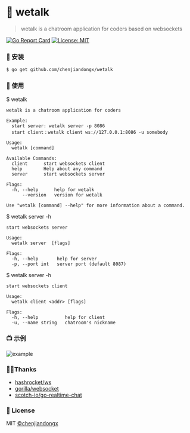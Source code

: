 # 📠 wetalk
> wetalk is a chatroom application for coders based on websockets

[![Go Report Card](https://goreportcard.com/badge/github.com/chenjiandongx/wetalk)](https://goreportcard.com/report/github.com/chenjiandongx/wetalk) [![License: MIT](https://img.shields.io/badge/License-MIT-brightgreen.svg)](https://opensource.org/licenses/MIT)

### 🔰 安装

```shell
$ go get github.com/chenjiandongx/wetalk
```

### 📝 使用

$ wetalk
```shell
wetalk is a chatroom application for coders

Example:
  start server: wetalk server -p 8086
  start client：wetalk client ws://127.0.0.1:8086 -u somebody

Usage:
  wetalk [command]

Available Commands:
  client      start websockets client
  help        Help about any command
  server      start websockets server

Flags:
  -h, --help      help for wetalk
      --version   version for wetalk

Use "wetalk [command] --help" for more information about a command.
```

$ wetalk server -h
```shell
start websockets server

Usage:
  wetalk server  [flags]

Flags:
  -h, --help       help for server
  -p, --port int   server port (default 8087)
```

$ wetalk server -h
```
start websockets client

Usage:
  wetalk client <addr> [flags]

Flags:
  -h, --help          help for client
  -u, --name string   chatroom's nickname
```

### 📺 示例
![example](https://user-images.githubusercontent.com/19553554/51330669-e7627100-1ab2-11e9-9586-5fb383b6817d.gif)

### 🙏🏻Thanks
* [hashrocket/ws](https://github.com/hashrocket/ws/blob/master/connection.go)
* [gorilla/websocket](https://github.com/gorilla/websocket)
* [scotch-io/go-realtime-chat](https://github.com/scotch-io/go-realtime-chat)

### 📃 License
MIT [©chenjiandongx](http://github.com/chenjiandongx)
